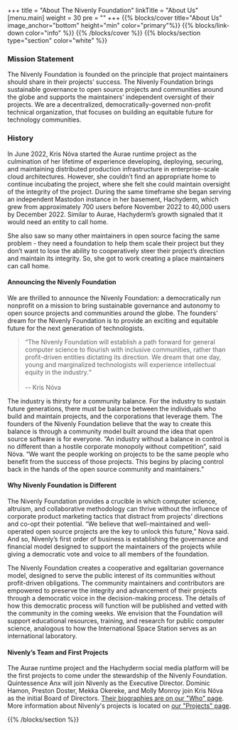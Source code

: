 +++
title = "About The Nivenly Foundation"
linkTitle = "About Us"
[menu.main]
weight = 30
pre = "<i class='fas fa-file-signature pr-2'></i>"
+++
{{% blocks/cover title="About Us" image_anchor="bottom" height="min" color="primary"%}}
{{% blocks/link-down color="info" %}}
{{% /blocks/cover %}}
{{% blocks/section type="section" color="white" %}}

### Mission Statement

The Nivenly Foundation is founded on the principle that project maintainers should share in their projects’
success. The Nivenly Foundation brings sustainable governance to open source projects and communities around
the globe and supports the maintainers’ independent oversight of their projects.  We are a decentralized,
democratically-governed non-profit technical organization, that focuses on building an equitable future for
technology communities.   

### History

In June 2022, Kris Nóva started the Aurae runtime project as the culmination of her lifetime of experience
developing, deploying, securing, and maintaining distributed production infrastructure in enterprise-scale
cloud architectures. However, she couldn’t find an appropriate home to continue incubating the project,
where she felt she could maintain oversight of the integrity of the project. During the same timeframe she
began serving an independent Mastodon instance in her basement, Hachyderm, which grew from approximately
700 users before November 2022 to 40,000 users by December 2022. Similar to Aurae, Hachyderm’s growth
signaled that it would need an entity to call home. 

She also saw so many other maintainers in open source facing the same problem - they need a foundation to
help them scale their project but they don’t want to lose the ability to cooperatively steer their project’s
direction and maintain its integrity. So, she got to work creating a place maintainers can call home.

#### Announcing the Nivenly Foundation

We are thrilled to announce the Nivenly Foundation: a democratically run nonprofit on a mission to bring
sustainable governance and autonomy to open source projects and communities around the globe. The founders'
dream for the Nivenly Foundation is to provide an exciting and equitable future for the next generation of
technologists.  

<!-- FIXME: Blockquote not rendering -->

> “The Nivenly Foundation will establish a path forward for general computer science to flourish with
> inclusive communities, rather than profit-driven entities dictating its direction. We dream that one day,
> young and marginalized technologists will experience intellectual equity in the industry.“
> <br /><br />
> -- Kris Nóva

The industry is thirsty for a community balance. For the industry to sustain future generations, there must
be balance between the individuals who build and maintain projects, and the corporations that leverage them.
The founders of the Nivenly Foundation believe that the way to create this balance is through a community model
built around the idea that open source software is for everyone. “An industry without a balance in control is
no different than a hostile corporate monopoly without competition”, said Nóva. “We want the people working on
projects to be the same people who benefit from the success of those projects. This begins by placing control
back in the hands of the open source community and maintainers.” 

#### Why Nivenly Foundation is Different

The Nivenly Foundation provides a crucible in which computer science, altruism, and collaborative methodology
can thrive without the influence of corporate product marketing tactics that distract from projects’ directions
and co-opt their potential. “We believe that well-maintained and well-operated open source projects are the key
to unlock this future,” Nova said. And so, Nivenly’s first order of business is establishing the governance and
financial model designed to support the maintainers of the projects while giving a democratic vote and voice to
all members of the foundation.

The Nivenly Foundation creates a cooperative and egalitarian governance model, designed to serve the public
interest of its communities without profit-driven obligations. The community maintainers and contributors are
empowered to preserve the integrity and advancement of their projects through a democratic voice in the
decision-making process. The details of how this democratic process will function will be published and vetted
with the community in the coming weeks. We envision that the Foundation will support educational resources,
training, and research for public computer science, analogous to how the International Space Station serves as
an international laboratory. 

#### Nivenly’s Team and First Projects

The Aurae runtime project and the Hachyderm social media platform will be the first projects to come under the
stewardship of the Nivenly Foundation. Quintessence Anx will join Nivenly as the Executive Director. Dominic
Hamon, Preston Doster, Mekka Okereke, and Molly Monroy join Kris Nóva as the initial Board of Directors.
[Their biographies are on our "Who" page](/who/). More information about Nivenly's projects is located on
[our "Projects" page](/projects/).

{{% /blocks/section %}}
